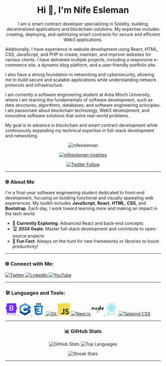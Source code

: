 <h1 align="center">Hi 👋, I'm Nife Esleman</h1>
<p align="center">I am a smart contract developer specializing in Solidity, building decentralized applications and blockchain solutions. My expertise includes creating, deploying, and optimizing smart contracts for secure and efficient Web3 applications.

Additionally, I have experience in website development using React, HTML, CSS, JavaScript, and PHP to create, maintain, and improve websites for various clients. I have delivered multiple projects, including a responsive e-commerce site, a dynamic blog platform, and a user-friendly portfolio site.

I also have a strong foundation in networking and cybersecurity, allowing me to build secure and scalable applications while understanding network protocols and infrastructure.

I am currently a software engineering student at Arba Minch University, where I am learning the fundamentals of software development, such as data structures, algorithms, databases, and software engineering principles. I am passionate about blockchain technology, Web3 development, and innovative software solutions that solve real-world problems.

My goal is to advance in blockchain and smart contract development while continuously expanding my technical expertise in full-stack development and networking.</p>

<p align="center">
   <img src="https://komarev.com/ghpvc/?username=nifeesleman&label=Profile%20views&color=0e75b6&style=flat" alt="nifeesleman" />
</p>

<p align="center">
   <a href="https://github.com/ryo-ma/github-profile-trophy">
      <img src="https://github-profile-trophy.vercel.app/?username=nifeesleman&margin-w=15&margin-h=15&column=7&theme=dracula" alt="nifeesleman trophies" />
   </a>
</p>

<p align="center">
   <a href="https://twitter.com/nifeesleman" target="blank">
      <img src="https://img.shields.io/twitter/follow/nifeesleman?logo=twitter&style=for-the-badge" alt="Twitter Follow" />
   </a>
</p>

---

### 🌐 About Me
I'm a final-year software engineering student dedicated to front-end development, focusing on building functional and visually appealing web experiences. My toolkit includes **JavaScript**, **React**, **HTML**, **CSS**, and **Bootstrap**. Each day, I work toward learning more and making an impact in the tech world.

- 🌱 **Currently Exploring**: Advanced React and back-end concepts
- 🏆 **2024 Goals**: Master full-stack development and contribute to open-source projects
- 🎉 **Fun Fact**: Always on the hunt for new frameworks or libraries to boost productivity!

---

<h3 align="left">🌐 Connect with Me:</h3>
<p align="left">
   <a href="https://twitter.com/nifeesleman" target="blank">
      <img align="center" src="https://raw.githubusercontent.com/rahuldkjain/github-profile-readme-generator/master/src/images/icons/Social/twitter.svg" alt="Twitter" height="30" width="40" />
   </a>
   <a href="https://linkedin.com/in/nifeesleman" target="blank">
      <img align="center" src="https://raw.githubusercontent.com/rahuldkjain/github-profile-readme-generator/master/src/images/icons/Social/linked-in-alt.svg" alt="LinkedIn" height="30" width="40" />
   </a>
   <a href="https://www.youtube.com/c/real-software" target="blank">
      <img align="center" src="https://raw.githubusercontent.com/rahuldkjain/github-profile-readme-generator/master/src/images/icons/Social/youtube.svg" alt="YouTube" height="30" width="40" />
   </a>
</p>

---

<h3 align="left">🛠️ Languages and Tools:</h3>
<p align="left">
   <a href="https://getbootstrap.com" target="_blank" rel="noreferrer">
      <img src="https://raw.githubusercontent.com/devicons/devicon/master/icons/bootstrap/bootstrap-plain-wordmark.svg" alt="Bootstrap" width="40" height="40"/>
   </a>
   <a href="https://www.w3schools.com/cpp/" target="_blank" rel="noreferrer">
      <img src="https://raw.githubusercontent.com/devicons/devicon/master/icons/cplusplus/cplusplus-original.svg" alt="C++" width="40" height="40"/>
   </a>
   <a href="https://www.w3schools.com/css/" target="_blank" rel="noreferrer">
      <img src="https://raw.githubusercontent.com/devicons/devicon/master/icons/css3/css3-original-wordmark.svg" alt="CSS3" width="40" height="40"/>
   </a>
   <a href="https://git-scm.com/" target="_blank" rel="noreferrer">
      <img src="https://www.vectorlogo.zone/logos/git-scm/git-scm-icon.svg" alt="Git" width="40" height="40"/>
   </a>
   <a href="https://developer.mozilla.org/en-US/docs/Web/JavaScript" target="_blank" rel="noreferrer">
      <img src="https://raw.githubusercontent.com/devicons/devicon/master/icons/javascript/javascript-original.svg" alt="JavaScript" width="40" height="40"/>
   </a>
   <a href="https://nextjs.org/" target="_blank" rel="noreferrer">
      <img src="https://cdn.worldvectorlogo.com/logos/nextjs-2.svg" alt="Next.js" width="40" height="40"/>
   </a>
   <a href="https://nodejs.org" target="_blank" rel="noreferrer">
      <img src="https://raw.githubusercontent.com/devicons/devicon/master/icons/nodejs/nodejs-original-wordmark.svg" alt="Node.js" width="40" height="40"/>
   </a>
   <a href="https://reactjs.org/" target="_blank" rel="noreferrer">
      <img src="https://raw.githubusercontent.com/devicons/devicon/master/icons/react/react-original-wordmark.svg" alt="React" width="40" height="40"/>
   </a>
   <a href="https://tailwindcss.com/" target="_blank" rel="noreferrer">
      <img src="https://www.vectorlogo.zone/logos/tailwindcss/tailwindcss-icon.svg" alt="Tailwind CSS" width="40" height="40"/>
   </a>
</p>

---

<h3 align="center">📊 GitHub Stats</h3>

<div align="center">
   <p>
      <img src="https://github-readme-stats.vercel.app/api?username=nifeesleman&show_icons=true&locale=en&theme=radical" alt="GitHub Stats" height="180"/>
      <img src="https://github-readme-stats.vercel.app/api/top-langs?username=nifeesleman&show_icons=true&locale=en&layout=compact&theme=radical" alt="Top Languages" height="180"/>
   </p>
   
   <p>
      <img src="https://github-readme-streak-stats.herokuapp.com/?user=nifeesleman&theme=radical" alt="Streak Stats" height="180"/>
   </p>
</div>

---


